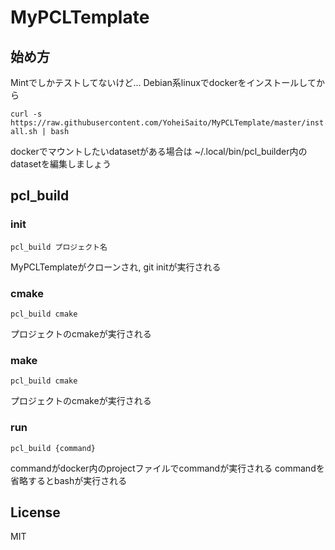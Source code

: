 # MyPCLTemplate
## 始め方
Mintでしかテストしてないけど...
Debian系linuxでdockerをインストールしてから

``` curl -s https://raw.githubusercontent.com/YoheiSaito/MyPCLTemplate/master/install.sh | bash ```

dockerでマウントしたいdatasetがある場合は 
~/.local/bin/pcl_builder内のdatasetを編集しましょう

## pcl_build
### init
``` pcl_build プロジェクト名 ```  

MyPCLTemplateがクローンされ, git initが実行される

### cmake
``` pcl_build cmake ```  

プロジェクトのcmakeが実行される

### make
``` pcl_build cmake ```  

プロジェクトのcmakeが実行される

### run
``` pcl_build {command} ```  

commandがdocker内のprojectファイルでcommandが実行される
commandを省略するとbashが実行される

## License
MIT
